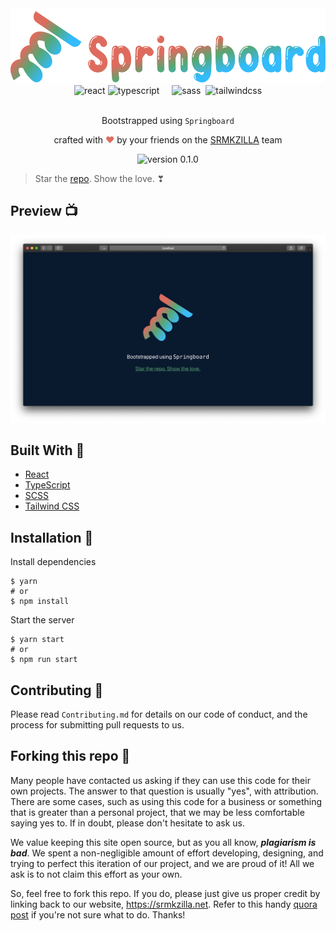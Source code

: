 <div align="center">
  <img alt="logo" src="docs/logo.svg" height="120" />
</div>

<div align="center">
  <img alt="react" src="https://upload.wikimedia.org/wikipedia/commons/a/a7/React-icon.svg" height="60" />
  <img style="margin-right: 16px;" alt="typescript" src="https://upload.wikimedia.org/wikipedia/commons/4/4c/Typescript_logo_2020.svg" height="60" />
  <img style="margin-right: 4px;" alt="sass" src="https://upload.wikimedia.org/wikipedia/commons/9/96/Sass_Logo_Color.svg" height="60" />
  <img alt="tailwindcss" src="https://tailwindcss.com/_next/static/media/tailwindcss-mark.6ea76c3b72656960a6ae5ad8b85928d0.svg" height="60" />
</div>

<br>
<p align="center">
Bootstrapped using <code>Springboard</code>
</p>
<p align="center">
crafted with <span style="color: #DE6C5E;">&hearts;</span> by your friends on the <a href="https://srmkzilla.net">SRMKZILLA</a> team
</p>
<p align="center">
    <img src="https://img.shields.io/badge/version-0.1.0-orange" alt="version 0.1.0"/>
</p>

> Star the [repo](https://github.com/srm-kzilla/springboard). Show the love. ❣

## Preview 📺

<div align="center">
  <img alt="Screenshot" src="docs/cover.png" />
</div>

## Built With 🚀

- [React](https://reactjs.org/)
- [TypeScript](https://www.typescriptlang.org/)
- [SCSS](https://sass-lang.com/)
- [Tailwind CSS](https://tailwindcss.com/)

## Installation 🔧

Install dependencies

```
$ yarn
# or
$ npm install
```

Start the server

```
$ yarn start
# or
$ npm run start
```

## Contributing 🤝

Please read `Contributing.md` for details on our code of conduct, and the process for submitting pull requests to us.

## Forking this repo 🚨

Many people have contacted us asking if they can use this code for their own projects. The answer to that question is usually "yes", with attribution. There are some cases, such as using this code for a business or something that is greater than a personal project, that we may be less comfortable saying yes to. If in doubt, please don't hesitate to ask us.

We value keeping this site open source, but as you all know, _**plagiarism is bad**_. We spent a non-negligible amount of effort developing, designing, and trying to perfect this iteration of our project, and we are proud of it! All we ask is to not claim this effort as your own.

So, feel free to fork this repo. If you do, please just give us proper credit by linking back to our website, https://srmkzilla.net. Refer to this handy [quora post](https://www.quora.com/Is-it-bad-to-copy-other-peoples-code) if you're not sure what to do. Thanks!
